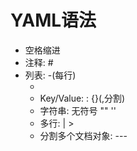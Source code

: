 # YAML语法
- 空格缩进
- 注释: #
- 列表: -(每行)
    - [](,分割)
    - Key/Value:  :
                 {}(,分割)
    - 字符串: 无符号
              ""
              ''
    - 多行: |
            >
    - 分割多个文档对象: ---